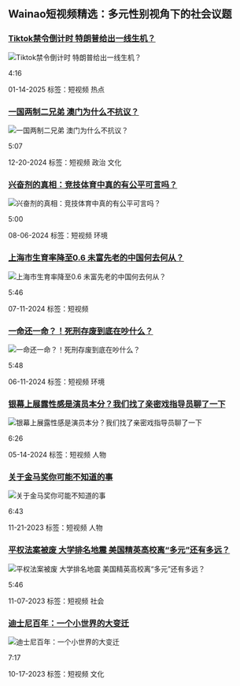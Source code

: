 ## Wainao短视频精选：多元性别视角下的社会议题

### [Tiktok禁令倒计时 特朗普给出一线生机？](/wainao-watches/tiktok-ban-supreme-court-trump/)

![Tiktok禁令倒计时 特朗普给出一线生机？](https://www.wainao.me/resizer/v2/3HLL4DDT2VE7NJMYYMVYL2XBJM.jpeg?smart=true&auth=998cb39ab4e6bc998a3e1c442fe6f27fe8e3b6b2c5390371ebde7d101353e426&width=1080&height=1080)

4:16

01-14-2025
标签：短视频 热点

### [一国两制二兄弟 澳门为什么不抗议？](/wainao-watches/one-country-two-systems-macau/)

![一国两制二兄弟 澳门为什么不抗议？](https://www.wainao.me/resizer/v2/2WXPKMBUXNF6HJ35HT4GJTC42U.jpg?smart=true&auth=610691e29d5ec52121fa2076d7efaa9ce707d2d756c48cee0ebb693eff796d20&width=1080&height=1080)

5:07

12-20-2024
标签：短视频 政治 文化

### [兴奋剂的真相：竞技体育中真的有公平可言吗？](/wainao-watches/clean-sport-doping-explained/)

![兴奋剂的真相：竞技体育中真的有公平可言吗？](https://www.wainao.me/resizer/v2/UZM6U5N5AJPW7O424C2N3OWXWQ.png?smart=true&auth=adbbf5f11efcf782e2baf62263dee760e7387a6de6948c20e3cdf8c387290d72&width=960&height=960)

5:00

08-06-2024
标签：短视频 环境

### [上海市生育率降至0.6 未富先老的中国何去何从？](/wainao-watches/China-shanghai-low-fertility-rate/)

![上海市生育率降至0.6 未富先老的中国何去何从？](https://www.wainao.me/resizer/v2/5335VQ62HJOQVL7FQBSKZY4ZPI.jpg?smart=true&auth=2629491369a15da187fcad471b230dd3c31371e32a5189f5ec2a58ee881b3221&width=960&height=960)

5:46

07-11-2024
标签：短视频

### [一命还一命？！死刑存废到底在吵什么？](/wainao-watches/Death-Penalty-or-abolish-death-penalty/)

![一命还一命？！死刑存废到底在吵什么？](https://www.wainao.me/resizer/v2/Z6GY2N6AWBII5AJ3TLG7FEB33Q.png?smart=true&auth=6d6d1792ef387b8bacf2f04c25665ec53b0c239951c21ff7571426260a5380c9&width=960&height=960)

5:48

06-11-2024
标签：短视频 环境

### [银幕上展露性感是演员本分？我们找了亲密戏指导员聊了一下](/wainao-watches/hollywood-metoo-intimacy-coordinator/)

![银幕上展露性感是演员本分？我们找了亲密戏指导员聊了一下](https://www.wainao.me/resizer/v2/HLKZKZQB3JKFXG62Y72F3HI5CM.jpg?smart=true&auth=14dfe902e6aa025d264066ec72e366f3bcc990fc0423c47c7f01c9b55d2654a5&width=960&height=960)

6:26

05-14-2024
标签：短视频 人物

### [关于金马奖你可能不知道的事](/wainao-watches/golden-horse-state-apparatus/)

![关于金马奖你可能不知道的事](https://www.wainao.me/resizer/v2/5AJG3BC5LBLMVLWERMZYHDR6XM.jpg?smart=true&auth=3f8141510a561f7fc9269ef9d3fe98661a8287db8773aa1ecfd6c4c96370d02a&width=960&height=960)

6:43

11-21-2023
标签：短视频 人物

### [平权法案被废 大学排名地震  美国精英高校离“多元”还有多远？](/wainao-watches/college-education-affirmative-action-equality/)

![平权法案被废 大学排名地震  美国精英高校离“多元”还有多远？](https://www.wainao.me/resizer/v2/NGQRDQOCQ5MRJJQFFVZTPVJ7KU.jpg?smart=true&auth=dad0fe06fac35f37431c42d368b0961fd318aba1d83cbdb21c97d20733bab0ad&width=960&height=960)

5:46

11-07-2023
标签：短视频 社会

### [迪士尼百年：一个小世界的大变迁](/wainao-watches/100-years-of-Disney-controversy/)

![迪士尼百年：一个小世界的大变迁](https://www.wainao.me/resizer/v2/OFYZAGIP25JKBMBFIXC4L377AY.jpg?smart=true&auth=9f344f164dd7a1088a6fcb5a459f593a58e47d34a5953915324d3d6c8dc36793&width=960&height=960)

7:17

10-17-2023
标签：短视频 文化
